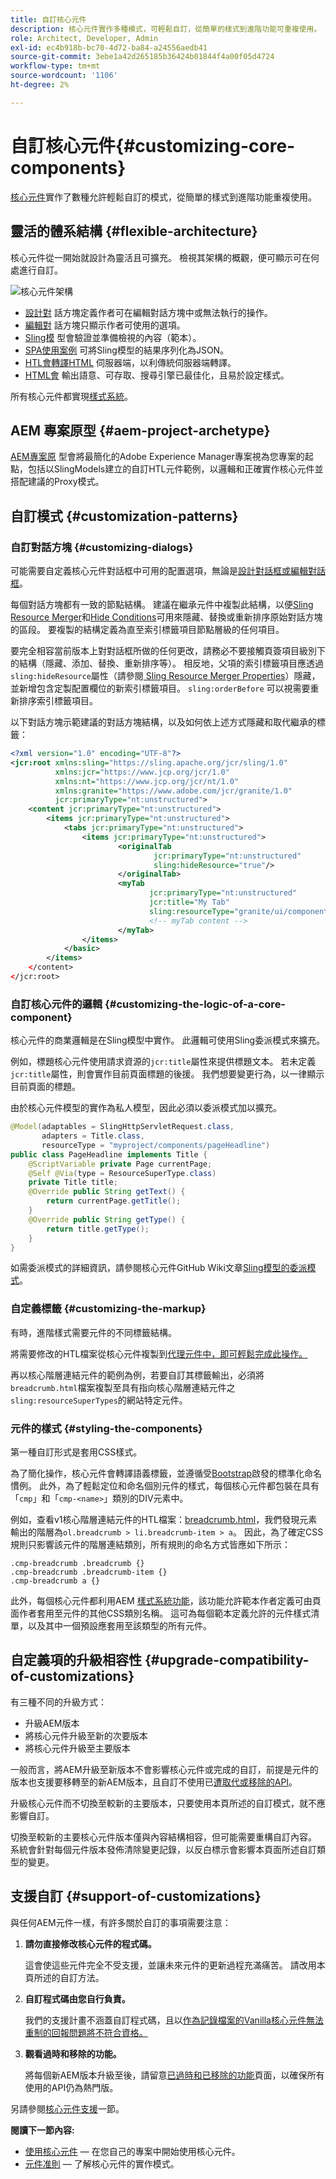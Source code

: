```yaml
---
title: 自訂核心元件
description: 核心元件實作多種模式，可輕鬆自訂，從簡單的樣式到進階功能可重複使用。
role: Architect, Developer, Admin
exl-id: ec4b918b-bc70-4d72-ba84-a24556aedb41
source-git-commit: 3ebe1a42d265185b36424b01844f4a00f05d4724
workflow-type: tm+mt
source-wordcount: '1106'
ht-degree: 2%

---
```


# 自訂核心元件{#customizing-core-components}

[核心元件](overview.md)實作了數種允許輕鬆自訂的模式，從簡單的樣式到進階功能重複使用。

## 靈活的體系結構 {#flexible-architecture}

核心元件從一開始就設計為靈活且可擴充。 檢視其架構的概觀，便可顯示可在何處進行自訂。

![核心元件架構](/help/assets/screen_shot_2018-12-07at093742.png)

* [設計對](/help/get-started/authoring.md#edit-and-design-dialogs) 話方塊定義作者可在編輯對話方塊中或無法執行的操作。
* [編輯對](/help/get-started/authoring.md#edit-and-design-dialogs) 話方塊只顯示作者可使用的選項。
* [Sling模](#customizing-the-logic-of-a-core-component) 型會驗證並準備檢視的內容（範本）。
* [SPA使用案例](#customizing-the-logic-of-a-core-component) 可將Sling模型的結果序列化為JSON。
* [HTL會轉譯HTML](#customizing-the-markup) 伺服器端，以利傳統伺服器端轉譯。
* [HTML會](#customizing-the-markup) 輸出語意、可存取、搜尋引擎已最佳化，且易於設定樣式。

所有核心元件都實現[樣式系統](#styling-the-components)。

## AEM 專案原型 {#aem-project-archetype}

[AEM專案原](/help/developing/archetype/overview.md) 型會將最簡化的Adobe Experience Manager專案視為您專案的起點，包括以SlingModels建立的自訂HTL元件範例，以邏輯和正確實作核心元件並搭配建議的Proxy模式。

## 自訂模式 {#customization-patterns}

### 自訂對話方塊 {#customizing-dialogs}

可能需要自定義核心元件對話框中可用的配置選項，無論是[設計對話框或編輯對話框](/help/get-started/authoring.md)。

每個對話方塊都有一致的節點結構。 建議在繼承元件中複製此結構，以便[Sling Resource Merger](https://helpx.adobe.com/experience-manager/6-4/sites/developing/using/sling-resource-merger.html)和[Hide Conditions](https://helpx.adobe.com/experience-manager/6-5/sites/developing/using/hide-conditions.html)可用來隱藏、替換或重新排序原始對話方塊的區段。 要複製的結構定義為直至索引標籤項目節點層級的任何項目。

要完全相容當前版本上對對話框所做的任何更改，請務必不要接觸頁簽項目級別下的結構（隱藏、添加、替換、重新排序等）。 相反地，父項的索引標籤項目應透過`sling:hideResource`屬性（請參閱[ Sling Resource Merger Properties](https://helpx.adobe.com/experience-manager/6-5/sites/developing/using/sling-resource-merger.html)）隱藏，並新增包含定製配置欄位的新索引標籤項目。 `sling:orderBefore` 可以視需要重新排序索引標籤項目。

以下對話方塊示範建議的對話方塊結構，以及如何依上述方式隱藏和取代繼承的標籤：

```xml
<?xml version="1.0" encoding="UTF-8"?>
<jcr:root xmlns:sling="https://sling.apache.org/jcr/sling/1.0"
          xmlns:jcr="https://www.jcp.org/jcr/1.0"
          xmlns:nt="https://www.jcp.org/jcr/nt/1.0"
          xmlns:granite="https://www.adobe.com/jcr/granite/1.0"
          jcr:primaryType="nt:unstructured">
    <content jcr:primaryType="nt:unstructured">
        <items jcr:primaryType="nt:unstructured">
            <tabs jcr:primaryType="nt:unstructured">
                <items jcr:primaryType="nt:unstructured">
                        <originalTab
                                jcr:primaryType="nt:unstructured"
                                sling:hideResource="true"/>
                        </originalTab>
                        <myTab
                               jcr:primaryType="nt:unstructured"
                               jcr:title="My Tab"
                               sling:resourceType="granite/ui/components/coral/foundation/container"/>
                               <!-- myTab content -->
                        </myTab>
                </items>
            </basic>
        </items>
    </content>
</jcr:root>
```

### 自訂核心元件的邏輯 {#customizing-the-logic-of-a-core-component}

核心元件的商業邏輯是在Sling模型中實作。 此邏輯可使用Sling委派模式來擴充。

例如，標題核心元件使用請求資源的`jcr:title`屬性來提供標題文本。 若未定義`jcr:title`屬性，則會實作目前頁面標題的後援。 我們想要變更行為，以一律顯示目前頁面的標題。

由於核心元件模型的實作為私人模型，因此必須以委派模式加以擴充。

```java
@Model(adaptables = SlingHttpServletRequest.class,
       adapters = Title.class,
       resourceType = "myproject/components/pageHeadline")
public class PageHeadline implements Title {
    @ScriptVariable private Page currentPage;
    @Self @Via(type = ResourceSuperType.class)
    private Title title;
    @Override public String getText() {
        return currentPage.getTitle();
    }
    @Override public String getType() {
        return title.getType();
    }
}
```

如需委派模式的詳細資訊，請參閱核心元件GitHub Wiki文章[Sling模型的委派模式](https://github.com/adobe/aem-core-wcm-components/wiki/Delegation-Pattern-for-Sling-Models)。

### 自定義標籤 {#customizing-the-markup}

有時，進階樣式需要元件的不同標籤結構。

將需要修改的HTL檔案從核心元件複製到[代理元件中，即可輕鬆完成此操作。](guidelines.md#proxy-component-pattern)

再以核心階層連結元件的範例為例，若要自訂其標籤輸出，必須將`breadcrumb.html`檔案複製至具有指向核心階層連結元件之`sling:resourceSuperTypes`的網站特定元件。

### 元件的樣式 {#styling-the-components}

第一種自訂形式是套用CSS樣式。

為了簡化操作，核心元件會轉譯語義標籤，並遵循受[Bootstrap](https://getbootstrap.com/)啟發的標準化命名慣例。 此外，為了輕鬆定位和命名個別元件的樣式，每個核心元件都包裝在具有「`cmp`」和「`cmp-<name>`」類別的DIV元素中。

例如，查看v1核心階層連結元件的HTL檔案：[breadcrumb.html](https://github.com/adobe/aem-core-wcm-components/blob/master/content/src/content/jcr_root/apps/core/wcm/components/breadcrumb/v2/breadcrumb/breadcrumb.html)，我們發現元素輸出的階層為`ol.breadcrumb > li.breadcrumb-item > a`。 因此，為了確定CSS規則只影響該元件的階層連結類別，所有規則的命名方式皆應如下所示：

```shell
.cmp-breadcrumb .breadcrumb {}  
.cmp-breadcrumb .breadcrumb-item {}  
.cmp-breadcrumb a {}
```

此外，每個核心元件都利用AEM [樣式系統功能](https://docs.adobe.com/content/help/en/experience-manager-cloud-service/sites/authoring/features/style-system.html)，該功能允許範本作者定義可由頁面作者套用至元件的其他CSS類別名稱。 這可為每個範本定義允許的元件樣式清單，以及其中一個預設應套用至該類型的所有元件。

## 自定義項的升級相容性 {#upgrade-compatibility-of-customizations}

有三種不同的升級方式：

* 升級AEM版本
* 將核心元件升級至新的次要版本
* 將核心元件升級至主要版本

一般而言，將AEM升級至新版本不會影響核心元件或完成的自訂，前提是元件的版本也支援要移轉至的新AEM版本，且自訂不使用已[遭取代或移除的API](https://docs.adobe.com/content/help/zh-Hant/experience-manager-cloud-service/release-notes/deprecated-removed-features.html)。

升級核心元件而不切換至較新的主要版本，只要使用本頁所述的自訂模式，就不應影響自訂。

切換至較新的主要核心元件版本僅與內容結構相容，但可能需要重構自訂內容。 系統會針對每個元件版本發佈清除變更記錄，以反白標示會影響本頁面所述自訂類型的變更。

## 支援自訂 {#support-of-customizations}

與任何AEM元件一樣，有許多關於自訂的事項需要注意：

1. **請勿直接修改核心元件的程式碼。**

   這會使這些元件完全不受支援，並讓未來元件的更新過程充滿痛苦。 請改用本頁所述的自訂方法。

1. **自訂程式碼由您自行負責。**

   我們的支援計畫不涵蓋自訂程式碼，且以[作為記錄檔案的Vanilla核心元件無法重制的回報問題將不符合資格。](/help/get-started/using.md)

1. **觀看過時和移除的功能。**

   將每個新AEM版本升級至後，請留意[已過時和已移除的功能](https://docs.adobe.com/content/help/en/experience-manager-cloud-service/release-notes/deprecated-removed-features.html)頁面，以確保所有使用的API仍為熱門版。

另請參閱[核心元件支援](overview.md#core-component-support)一節。

**閱讀下一節內容:**

* [使用核心元件](/help/get-started/using.md)  — 在您自己的專案中開始使用核心元件。
* [元件准則](guidelines.md)  — 了解核心元件的實作模式。
